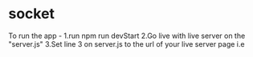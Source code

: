 # socket

To run the app -
1.run npm run devStart
2.Go live with live server on the "server.js"
3.Set line 3 on server.js to the url of your live server page i.e <!-- origin: ["http://127.0.0.1:5500"] -->
